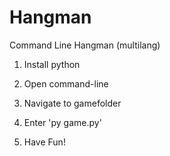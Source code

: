 # Hangman
Command Line Hangman (multilang)


1. Install python


2. Open command-line


3. Navigate to gamefolder


4. Enter 'py game.py'


5. Have Fun!
